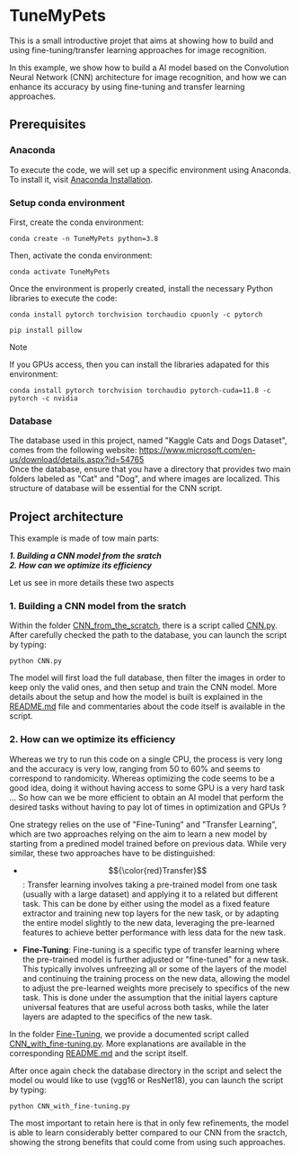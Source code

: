 # TuneMyPets
This is a small introductive projet that aims at showing how to build and using fine-tuning/transfer learning approaches for image recognition.

In this example, we show how to build a AI model based on the Convolution Neural Network (CNN) architecture for image recognition, and how we can enhance its accuracy by using fine-tuning and transfer learning approaches.

## Prerequisites

### Anaconda

To execute the code, we will set up a specific environment using Anaconda. To install it, visit [Anaconda Installation](https://docs.anaconda.com/free/anaconda/install/).

### Setup conda environment

First, create the conda environment:
```
conda create -n TuneMyPets python=3.8
```

Then, activate the conda environment:
```
conda activate TuneMyPets
```

Once the environment is properly created, install the necessary Python libraries to execute the code:
```
conda install pytorch torchvision torchaudio cpuonly -c pytorch
```
```
pip install pillow
```

> [!NOTE]
> If you GPUs access, then you can install the libraries adapated for this environment:
> ```
> conda install pytorch torchvision torchaudio pytorch-cuda=11.8 -c pytorch -c nvidia
> ```

### Database

The database used in this project, named "Kaggle Cats and Dogs Dataset", comes from the following website: https://www.microsoft.com/en-us/download/details.aspx?id=54765   
Once the database, ensure that you have a directory that provides two main folders labeled as "Cat" and "Dog", and where images are localized. This structure of database will be essential for the CNN script. 

## Project architecture

This example is made of tow main parts:

***1. Building a CNN model from the sratch***   
***2. How can we optimize its efficiency***   

Let us see in more details these two aspects

### 1. Building a CNN model from the sratch

Within the folder [CNN_from_the_scratch](CNN_from_the_scratch), there is a script called [CNN.py](CNN_from_the_scratch/CNN.py). After carefully checked the path to the database, you can launch the script by typing:
```
python CNN.py
```
The model will first load the full database, then filter the images in order to keep only the valid ones, and then setup and train the CNN model. More details about the setup and how the model is built is explained in the [README.md](CNN_from_the_scratch/README.md) file and commentaries about the code itself is available in the script. 

### 2. How can we optimize its efficiency

Whereas we try to run this code on a single CPU, the process is very long and the accuracy is very low, ranging from 50 to 60% and seems to correspond to randomicity. Whereas optimizing the code seems to be a good idea, doing it without having access to some GPU is a very hard task ... So how can we be more efficient to obtain an AI model that perform the desired tasks without having to pay lot of times in optimization and GPUs ?   

One strategy relies on the use of "Fine-Tuning" and "Transfer Learning", which are two approaches relying on the aim to learn a new model by starting from a predined model trained before on previous data. While very similar, these two approaches have to be distinguished:   

- $${\color{red}Transfer}$$: Transfer learning involves taking a pre-trained model from one task (usually with a large dataset) and applying it to a related but different task. This can be done by either using the model as a fixed feature extractor and training new top layers for the new task, or by adapting the entire model slightly to the new data, leveraging the pre-learned features to achieve better performance with less data for the new task.   

- **Fine-Tuning**: Fine-tuning is a specific type of transfer learning where the pre-trained model is further adjusted or "fine-tuned" for a new task. This typically involves unfreezing all or some of the layers of the model and continuing the training process on the new data, allowing the model to adjust the pre-learned weights more precisely to specifics of the new task. This is done under the assumption that the initial layers capture universal features that are useful across both tasks, while the later layers are adapted to the specifics of the new task.   

In the folder [Fine-Tuning](Fine-Tuning), we provide a documented script called [CNN_with_fine-tuning.py](Fine-Tuning/CNN_with_fine-tuning.py). More explanations are available in the corresponding [README.md](CNN_with_fine-tuning/README.md) and the script itself.   

After once again check the database directory in the script and select the model ou would like to use (vgg16 or ResNet18), you can launch the script by typing:
```
python CNN_with_fine-tuning.py
```

The most important to retain here is that in only few refinements, the model is able to learn considerably better compared to our CNN from the sractch, showing the strong benefits that could come from using such approaches. 

